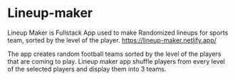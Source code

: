 # Lineup-maker
Lineup Maker is Fullstack App used to make Randomized lineups for sports team, sorted by the level of the player.
https://lineup-maker.netlify.app/

The app creates random football teams sorted by the level of the players that are coming to play.
Lineup maker app shuffle players from every level of the selected players and display them into 3 teams.
